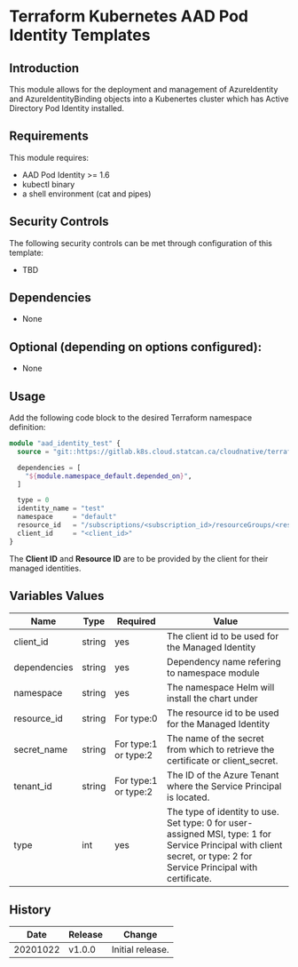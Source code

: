 # Terraform Kubernetes AAD Pod Identity Templates

## Introduction

This module allows for the deployment and management of AzureIdentity and AzureIdentityBinding objects into a Kubenertes cluster which has Active Directory Pod Identity installed.

## Requirements

This module requires:

* AAD Pod Identity >= 1.6
* kubectl binary
* a shell environment (cat and pipes)

## Security Controls

The following security controls can be met through configuration of this template:

* TBD

## Dependencies

* None

## Optional (depending on options configured):

* None

## Usage
Add the following code block to the desired Terraform namespace definition:
```terraform
module "aad_identity_test" {
  source = "git::https://gitlab.k8s.cloud.statcan.ca/cloudnative/terraform/modules/terraform-kubernetes-aad-pod-identity-template?ref=v1.0.0"

  dependencies = [
    "${module.namespace_default.depended_on}",
  ]

  type = 0
  identity_name = "test"
  namespace     = "default"
  resource_id   = "/subscriptions/<subscription_id>/resourceGroups/<resource_group>/providers/Microsoft.ManagedIdentity/userAssignedIdentities/<named_identity>"
  client_id     = "<client_id>"
}
```
The **Client ID** and **Resource ID** are to be provided by the client for their managed identities.

## Variables Values

| Name         | Type   | Required             | Value                                                                                                                                                                |
| ------------ | ------ | -------------------- | -------------------------------------------------------------------------------------------------------------------------------------------------------------------- |
| client_id    | string | yes                  | The client id to be used for the Managed Identity                                                                                                                    |
| dependencies | string | yes                  | Dependency name refering to namespace module                                                                                                                         |
| namespace    | string | yes                  | The namespace Helm will install the chart under                                                                                                                      |
| resource_id  | string | For type:0           | The resource id to be used for the Managed Identity                                                                                                                  |
| secret_name  | string | For type:1 or type:2 | The name of the secret from which to retrieve the certificate or client_secret.                                                                                      |
| tenant_id    | string | For type:1 or type:2 | The ID of the Azure Tenant where the Service Principal is located.                                                                                                   |
| type         | int    | yes                  | The type of identity to use. Set type: 0 for user-assigned MSI, type: 1 for Service Principal with client secret, or type: 2 for Service Principal with certificate. |

## History

| Date     | Release | Change           |
| -------- | ------- | ---------------- |
| 20201022 | v1.0.0  | Initial release. |
